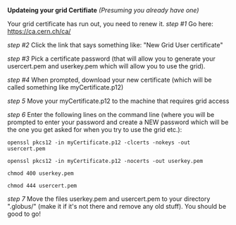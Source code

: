 **Updateing your grid Certifiate**
*(Presuming you already have one)*

Your grid certificate has run out, you need to renew it.
*step #1*
Go here: https://ca.cern.ch/ca/

*step #2*
Click the link that says something like: "New Grid User certificate"

*step #3*
Pick a certificate password (that will allow you to generate your usercert.pem and userkey.pem which will allow you to use the grid).

*step #4*
When prompted, download your new certificate (which will be called something like myCertificate.p12)

*step 5*
Move your myCertificate.p12 to the machine that requires grid access

*step 6*
Enter the following lines on the command line (where you will be prompted to enter your password and create a NEW password which will be the one you get asked for when you try to use the grid etc.):

`openssl pkcs12 -in myCertificate.p12 -clcerts -nokeys -out usercert.pem`

`openssl pkcs12 -in myCertificate.p12 -nocerts -out userkey.pem`

`chmod 400 userkey.pem`

`chmod 444 usercert.pem`


*step 7*
Move the files userkey.pem and usercert.pem to your directory ".globus/" (make it if it's not there and remove any old stuff). You should be good to go!

